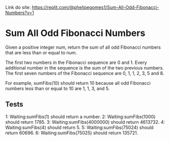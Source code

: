 Link do site: https://replit.com/@phelipegomes1/Sum-All-Odd-Fibonacci-Numbers?v=1

# Sum All Odd Fibonacci Numbers

Given a positive integer num, return the sum of all odd Fibonacci numbers that are less than or equal to num.

The first two numbers in the Fibonacci sequence are 0 and 1. Every additional number in the sequence is the sum of the two previous numbers. The first seven numbers of the Fibonacci sequence are 0, 1, 1, 2, 3, 5 and 8.

For example, sumFibs(10) should return 10 because all odd Fibonacci numbers less than or equal to 10 are 1, 1, 3, and 5.

## Tests

1: Waiting:sumFibs(1) should return a number.
2: Waiting:sumFibs(1000) should return 1785.
3: Waiting:sumFibs(4000000) should return 4613732.
4: Waiting:sumFibs(4) should return 5.
5: Waiting:sumFibs(75024) should return 60696.
6: Waiting:sumFibs(75025) should return 135721.
